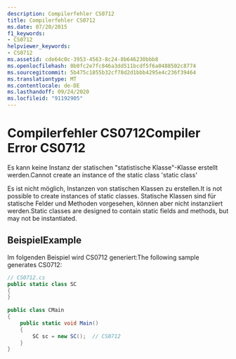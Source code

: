 ```yaml
---
description: Compilerfehler CS0712
title: Compilerfehler CS0712
ms.date: 07/20/2015
f1_keywords:
- CS0712
helpviewer_keywords:
- CS0712
ms.assetid: cde64c0c-3953-4563-8c24-8b646230bbb8
ms.openlocfilehash: 0b0fc2e7fc846a3dd511bcdf5f6a0488502c8774
ms.sourcegitcommit: 5b475c1855b32cf78d2d1bbb4295e4c236f39464
ms.translationtype: MT
ms.contentlocale: de-DE
ms.lasthandoff: 09/24/2020
ms.locfileid: "91192905"
---
```

# <a name="compiler-error-cs0712"></a><span data-ttu-id="9255e-103">Compilerfehler CS0712</span><span class="sxs-lookup"><span data-stu-id="9255e-103">Compiler Error CS0712</span></span>

<span data-ttu-id="9255e-104">Es kann keine Instanz der statischen "statistische Klasse"-Klasse erstellt werden.</span><span class="sxs-lookup"><span data-stu-id="9255e-104">Cannot create an instance of the static class 'static class'</span></span>  
  
 <span data-ttu-id="9255e-105">Es ist nicht möglich,  Instanzen von statischen Klassen zu erstellen.</span><span class="sxs-lookup"><span data-stu-id="9255e-105">It is not possible to create instances of static classes.</span></span> <span data-ttu-id="9255e-106">Statische Klassen sind für statische Felder und Methoden vorgesehen, können aber nicht instanziiert werden.</span><span class="sxs-lookup"><span data-stu-id="9255e-106">Static classes are designed to contain static fields and methods, but may not be instantiated.</span></span>  
  
## <a name="example"></a><span data-ttu-id="9255e-107">Beispiel</span><span class="sxs-lookup"><span data-stu-id="9255e-107">Example</span></span>  

 <span data-ttu-id="9255e-108">Im folgenden Beispiel wird CS0712 generiert:</span><span class="sxs-lookup"><span data-stu-id="9255e-108">The following sample generates CS0712:</span></span>  
  
```csharp  
// CS0712.cs  
public static class SC  
{  
}  
  
public class CMain  
{  
    public static void Main()  
    {  
        SC sc = new SC();  // CS0712  
    }  
}  
```
